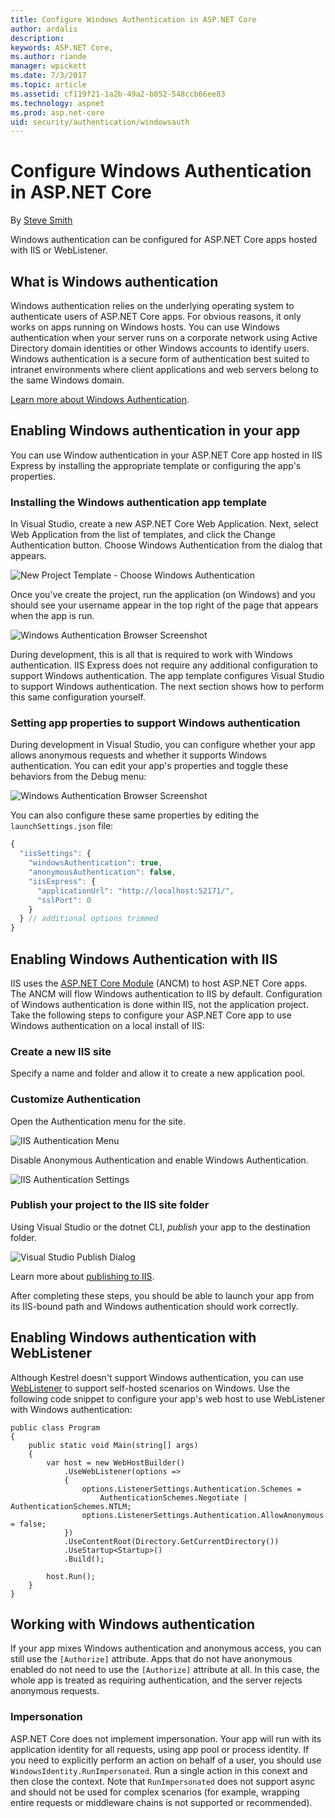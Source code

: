 ```yaml
---
title: Configure Windows Authentication in ASP.NET Core
author: ardalis
description: 
keywords: ASP.NET Core,
ms.author: riande
manager: wpickett
ms.date: 7/3/2017
ms.topic: article
ms.assetid: cf119f21-1a2b-49a2-b052-548ccb66ee83
ms.technology: aspnet
ms.prod: asp.net-core
uid: security/authentication/windowsauth
---
```

# Configure Windows Authentication in ASP.NET Core

By [Steve Smith](https://ardalis.com)

Windows authentication can be configured for ASP.NET Core apps hosted with IIS or WebListener.

## What is Windows authentication

Windows authentication relies on the underlying operating system to authenticate users of ASP.NET Core apps. For obvious reasons, it only works on apps running on Windows hosts. You can use Windows authentication when your server runs on a corporate network using Active Directory domain identities or other Windows accounts to identify users. Windows authentication is a secure form of authentication best suited to intranet environments where client applications and web servers belong to the same Windows domain.

[Learn more about Windows Authentication](https://www.iis.net/configreference/system.webserver/security/authentication/windowsauthentication).

## Enabling Windows authentication in your app

You can use Window authentication in your ASP.NET Core app hosted in IIS Express by installing the appropriate template or configuring the app's properties.

### Installing the Windows authentication app template

In Visual Studio, create a new ASP.NET Core Web Application. Next, select Web Application from the list of templates, and click the Change Authentication button. Choose Windows Authentication from the dialog that appears.

![New Project Template - Choose Windows Authentication](windowsauth/_static/vs-windows-auth-template.png)

Once you've create the project, run the application (on Windows) and you should see your username appear in the top right of the page that appears when the app is run.

![Windows Authentication Browser Screenshot](windowsauth/_static/browser-screenshot.png)

During development, this is all that is required to work with Windows authentication. IIS Express does not require any additional configuration to support Windows authentication. The app template configures Visual Studio to support Windows authentication. The next section shows how to perform this same configuration yourself.

### Setting app properties to support Windows authentication

During development in Visual Studio, you can configure whether your app allows anonymous requests and whether it supports Windows authentication. You can edit your app's properties and toggle these behaviors from the Debug menu:

![Windows Authentication Browser Screenshot](windowsauth/_static/vs-auth-property-menu.png)

You can also configure these same properties by editing the `launchSettings.json` file:

```javascript
{
  "iisSettings": {
    "windowsAuthentication": true,
    "anonymousAuthentication": false,
    "iisExpress": {
      "applicationUrl": "http://localhost:52171/",
      "sslPort": 0
    }
  } // additional options trimmed
}
```

## Enabling Windows Authentication with IIS

IIS uses the [ASP.NET Core Module](https://docs.microsoft.com/en-us/aspnet/core/fundamentals/servers/aspnet-core-module) (ANCM) to host ASP.NET Core apps. The ANCM will flow Windows authentication to IIS by default. Configuration of Windows authentication is done within IIS, not the application project. Take the following steps to configure your ASP.NET Core app to use Windows authentication on a local install of IIS:

### Create a new IIS site

Specify a name and folder and allow it to create a new application pool.

### Customize Authentication

Open the Authentication menu for the site.

![IIS Authentication Menu](windowsauth/_static/iis-authentication-menu.png)

Disable Anonymous Authentication and enable Windows Authentication.

![IIS Authentication Settings](windowsauth/_static/iis-auth-settings.png)

### Publish your project to the IIS site folder

Using Visual Studio or the dotnet CLI, *publish* your app to the destination folder.

![Visual Studio Publish Dialog](windowsauth/_static/vs-publish-app.png)

Learn more about [publishing to IIS](https://docs.microsoft.com/en-us/aspnet/core/publishing/iis).

After completing these steps, you should be able to launch your app from its IIS-bound path and Windows authentication should work correctly.

## Enabling Windows authentication with WebListener

Although Kestrel doesn't support Windows authentication, you can use [WebListener](/fundamentals/servers/weblistener) to support self-hosted scenarios on Windows. Use the following code snippet to configure your app's web host to use WebListener with Windows authentication:

```
public class Program
{
    public static void Main(string[] args)
    {
        var host = new WebHostBuilder()
            .UseWebListener(options =>
            {
                options.ListenerSettings.Authentication.Schemes = 
                    AuthenticationSchemes.Negotiate | AuthenticationSchemes.NTLM;
                options.ListenerSettings.Authentication.AllowAnonymous = false;
            })
            .UseContentRoot(Directory.GetCurrentDirectory())
            .UseStartup<Startup>()
            .Build();

        host.Run();
    }
}
```

## Working with Windows authentication

If your app mixes Windows authentication and anonymous access, you can still use the ``[Authorize]`` attribute. Apps that do not have anonymous enabled do not need to use the ``[Authorize]`` attribute at all. In this case, the whole app is treated as requiring authentication, and the server rejects anonymous requests.

### Impersonation

ASP.NET Core does not implement impersonation. Your app will run with its application identity for all requests, using app pool or process identity. If you need to explicitly perform an action on behalf of a user, you should use ``WindowsIdentity.RunImpersonated``. Run a single action in this conext and then close the context. Note that ``RunImpersonated`` does not support async and should not be used for complex scenarios (for example, wrapping entire requests or middleware chains is not supported or recommended).

